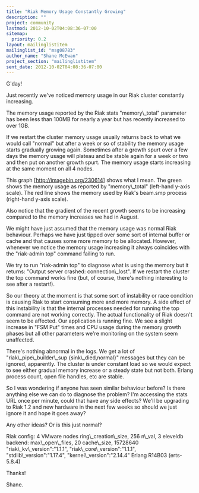 ```yaml
---
title: "Riak Memory Usage Constantly Growing"
description: ""
project: community
lastmod: 2012-10-02T04:08:36-07:00
sitemap:
  priority: 0.2
layout: mailinglistitem
mailinglist_id: "msg08783"
author_name: "Shane McEwan"
project_section: "mailinglistitem"
sent_date: 2012-10-02T04:08:36-07:00
---
```


G'day!

Just recently we've noticed memory usage in our Riak cluster constantly 
increasing.


The memory usage reported by the Riak stats "memory\\_total" parameter has 
been less than 100MB for nearly a year but has recently increased to 
over 1GB.


If we restart the cluster memory usage usually returns back to what we 
would call "normal" but after a week or so of stability the memory usage 
starts gradually growing again. Sometimes after a growth spurt over a 
few days the memory usage will plateau and be stable again for a week or 
two and then put on another growth spurt. The memory usage starts 
increasing at the same moment on all 4 nodes.


This graph [http://imagebin.org/230614] shows what I mean. The green 
shows the memory usage as reported by "memory\\_total" (left-hand y-axis 
scale). The red line shows the memory used by Riak's beam.smp process 
(right-hand y-axis scale).


Also notice that the gradient of the recent growth seems to be 
increasing compared to the memory increases we had in August.


We might have just assumed that the memory usage was normal Riak 
behaviour. Perhaps we have just tipped over some sort of internal buffer 
or cache and that causes some more memory to be allocated. However, 
whenever we notice the memory usage increasing it always coincides with 
the "riak-admin top" command failing to run.


We try to run "riak-admin top" to diagnose what is using the memory but 
it returns: "Output server crashed: connection\\_lost". If we restart the 
cluster the top command works fine (but, of course, there's nothing 
interesting to see after a restart!).


So our theory at the moment is that some sort of instability or race 
condition is causing Riak to start consuming more and more memory. A 
side effect of this instability is that the internal processes needed 
for running the top command are not working correctly. The actual 
functionality of Riak doesn't seem to be affected. Our application is 
running fine. We see a slight increase in "FSM Put" times and CPU usage 
during the memory growth phases but all other parameters we're 
monitoring on the system seem unaffected.


There's nothing abnormal in the logs. We get a lot of 
"riak\\_pipe\\_builder\\_sup {sink\\_died,normal}" messages but they can be 
ignored, apparently. The cluster is under constant load so we would 
expect to see either gradual memory increase or a steady state but not 
both. Erlang process count, open file handles, etc are stable.


So I was wondering if anyone has seen similar behaviour before?
Is there anything else we can do to diagnose the problem?
I'm accessing the stats URL once per minute, could that have any side 
effects?
We'll be upgrading to Riak 1.2 and new hardware in the next few weeks so 
should we just ignore it and hope it goes away?

Any other ideas?
Or is this just normal?

Riak config:
4 VMware nodes
ring\\_creation\\_size, 256
n\\_val, 3
eleveldb backend:
 max\\_open\\_files, 20
 cache\\_size, 15728640
"riak\\_kv\\_version":"1.1.1",
"riak\\_core\\_version":"1.1.1",
"stdlib\\_version":"1.17.4",
"kernel\\_version":"2.14.4"
Erlang R14B03 (erts-5.8.4)

Thanks!

Shane.
